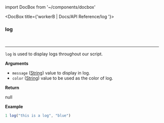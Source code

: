 import DocBox from '~/components/docbox'

<DocBox title={'workerB | Docs/API Reference/log '}>

### **log**
<br/>
<hr/>

`log` is used to display logs throughout our script.

**Arguments**

-   `message` ([String](https://developer.mozilla.org/docs/Web/JavaScript/Reference/Global_Objects/String)) value to display in log.
-   `color` ([String](https://developer.mozilla.org/docs/Web/JavaScript/Reference/Global_Objects/String)) value to be used as the color of log.

**Return**

null

**Example**

```javascript
1 log("this is a log", "blue")
```

</DocBox>
